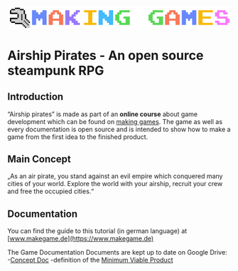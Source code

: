 ![logo](https://raw.githubusercontent.com/Grenzfrei/makegame-phaser-tutorial/master/logo.gif)

# Airship Pirates - An open source steampunk RPG

## Introduction

“Airship pirates” is made as part of an **online course** about game development which can be found on [making games](https://www.makegame.de). The game as well as every documentation is open source and is intended  to show how to make a game from the first idea to the finished product.

## Main Concept

„As an air pirate, you stand against an evil empire which conquered many cities of your world. Explore the world with your airship, recruit your crew and free the occupied cities.“

## Documentation

You can find the guide to this tutorial (in german language) at [www.makegame.de](https://www.makegame.de)

The Game Documentation Documents are kept up to date on Google Drive:
-[Concept Doc](https://docs.google.com/document/d/1_PpSi6nR4Zx3cAufoivnuiElztnHAQEZtPwXzmjd2BQ/edit?usp=sharing) 
-definition of the [Minimum Viable Product](https://docs.google.com/document/d/1OQuNSksEtqnoXKd-my_OrMZfj2vXWENd8vsxonogiF8/edit?usp=sharing) 
































